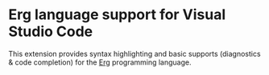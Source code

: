 # Erg language support for Visual Studio Code

This extension provides syntax highlighting and basic supports (diagnostics & code completion) for the [Erg](https://github.com/erg-lang/erg) programming language.

